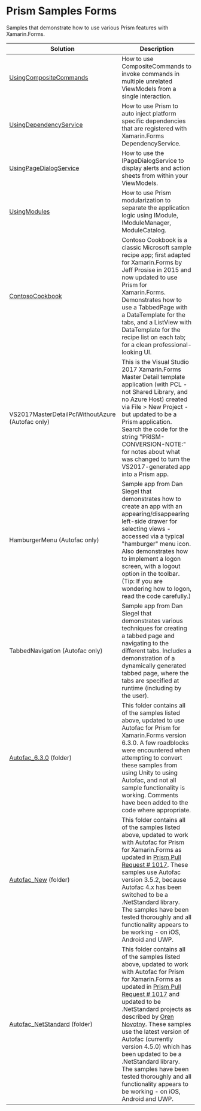 # Prism Samples Forms
Samples that demonstrate how to use various Prism features with Xamarin.Forms.

| Solution | Description |
-----------|-------------|
| [UsingCompositeCommands][1] |How to use CompositeCommands to invoke commands in multiple unrelated ViewModels from a single interaction.
| [UsingDependencyService][2] |How to use Prism to auto inject platform specific dependencies that are registered with Xamarin.Forms DependencyService.
| [UsingPageDialogService][3] |How to use the IPageDialogService to display alerts and action sheets from within your ViewModels.
| [UsingModules][4] |How to use Prism modularization to separate the application logic using IModule, IModuleManager, ModuleCatalog.
| [ContosoCookbook][5] |Contoso Cookbook is a classic Microsoft sample recipe app; first adapted for Xamarin.Forms by Jeff Prosise in 2015 and now updated to use Prism for Xamarin.Forms. Demonstrates how to use a TabbedPage with a DataTemplate for the tabs, and a ListView with DataTemplate for the recipe list on each tab; for a clean professional-looking UI.
| VS2017MasterDetailPclWithoutAzure (Autofac only) |This is the Visual Studio 2017 Xamarin.Forms Master Detail template application (with PCL - not Shared Library, and no Azure Host) created via File &gt; New Project - but updated to be a Prism application. Search the code for the string "PRISM-CONVERSION-NOTE:" for notes about what was changed to turn the VS2017-generated app into a Prism app.
| HamburgerMenu (Autofac only) |Sample app from Dan Siegel that demonstrates how to create an app with an appearing/disappearing left-side drawer for selecting views - accessed via a typical "hamburger" menu icon. Also demonstrates how to implement a logon screen, with a logout option in the toolbar. (Tip: If you are wondering how to logon, read the code carefully.)
| TabbedNavigation (Autofac only) |Sample app from Dan Siegel that demonstrates various techniques for creating a tabbed page and navigating to the different tabs.  Includes a demonstration of a dynamically generated tabbed page, where the tabs are specified at runtime (including by the user).
| [Autofac_6.3.0][6] (folder) |This folder contains all of the samples listed above, updated to use Autofac for Prism for Xamarin.Forms version 6.3.0. A few roadblocks were encountered when attempting to convert these samples from using Unity to using Autofac, and not all sample functionality is working. Comments have been added to the code where appropriate.
| [Autofac_New][7] (folder) |This folder contains all of the samples listed above, updated to work with Autofac for Prism for Xamarin.Forms as updated in [Prism Pull Request # 1017](https://github.com/PrismLibrary/Prism/pull/1017). These samples use Autofac version 3.5.2, because Autofac 4.x has been switched to be a .NetStandard library. The samples have been tested thoroughly and all functionality appears to be working - on iOS, Android and UWP.
| [Autofac_NetStandard][8] (folder) |This folder contains all of the samples listed above, updated to work with Autofac for Prism for Xamarin.Forms as updated in [Prism Pull Request # 1017](https://github.com/PrismLibrary/Prism/pull/1017) and updated to be .NetStandard projects as described by [Oren Novotny](https://oren.codes/2016/07/09/using-xamarin-forms-with-net-standard/). These samples use the latest version of Autofac (currently version 4.5.0) which has been updated to be a .NetStandard library. The samples have been tested thoroughly and all functionality appears to be working - on iOS, Android and UWP.


[1]: UsingCompositeCommands/
[2]: UsingDependencyService/
[3]: UsingPageDialogService/
[4]: UsingModules/
[5]: ContosoCookbook/
[6]: Autofac_6.3.0/
[7]: Autofac_New/
[8]: Autofac_NetStandard/
